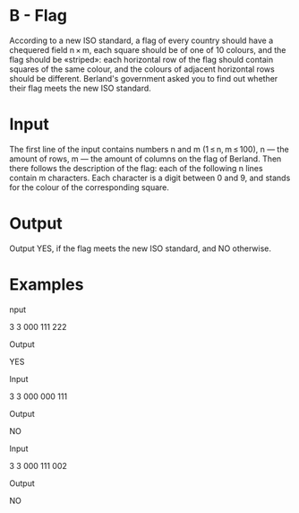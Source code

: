 # B - Flag

According to a new ISO standard, a flag of every country should have a chequered field n × m, each square should be of one of 10 colours, and the flag should be «striped»: each horizontal row of the flag should contain squares of the same colour, and the colours of adjacent horizontal rows should be different. Berland's government asked you to find out whether their flag meets the new ISO standard.

# Input

The first line of the input contains numbers n and m (1 ≤ n, m ≤ 100), n — the amount of rows, m — the amount of columns on the flag of Berland. Then there follows the description of the flag: each of the following n lines contain m characters. Each character is a digit between 0 and 9, and stands for the colour of the corresponding square.

# Output

Output YES, if the flag meets the new ISO standard, and NO otherwise.

# Examples

nput

3 3
000
111
222

Output

YES

Input

3 3
000
000
111

Output

NO

Input

3 3
000
111
002

Output

NO